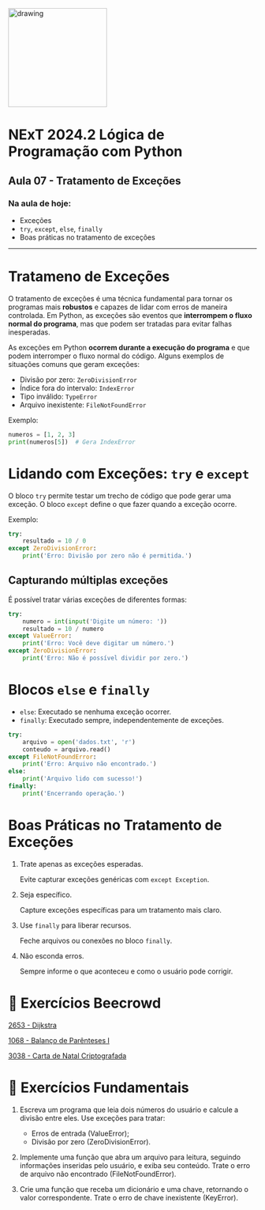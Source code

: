<img src="https://www.cesar.school/wp-content/uploads/2019/09/marca_cesar_school.png" alt="drawing" width="200"/>

# NExT 2024.2 **Lógica de Programação** com Python
## Aula 07 - Tratamento de Exceções

### Na aula de hoje:
- Exceções
- `try`, `except`, `else`, `finally`
- Boas práticas no tratamento de exceções

------------------

# Tratameno de Exceções


O tratamento de exceções é uma técnica fundamental para tornar os programas mais **robustos** e capazes de lidar com erros de maneira controlada. Em Python, as exceções são eventos que **interrompem o fluxo normal do programa**, mas que podem ser tratadas para evitar falhas inesperadas.

As exceções em Python **ocorrem durante a execução do programa** e que podem interromper o fluxo normal do código. Alguns exemplos de situações comuns que geram exceções:
- Divisão por zero: `ZeroDivisionError`
- Índice fora do intervalo: `IndexError`
- Tipo inválido: `TypeError`
- Arquivo inexistente: `FileNotFoundError`

Exemplo:
```python
numeros = [1, 2, 3]
print(numeros[5])  # Gera IndexError
```

# Lidando com Exceções: `try` e `except`

O bloco `try` permite testar um trecho de código que pode gerar uma exceção. O bloco `except` define o que fazer quando a exceção ocorre.

Exemplo:
```python
try:
    resultado = 10 / 0
except ZeroDivisionError:
    print('Erro: Divisão por zero não é permitida.')
```

## Capturando múltiplas exceções

É possível tratar várias exceções de diferentes formas:

```python
try:
    numero = int(input('Digite um número: '))
    resultado = 10 / numero
except ValueError:
    print('Erro: Você deve digitar um número.')
except ZeroDivisionError:
    print('Erro: Não é possível dividir por zero.')
```

# Blocos `else` e `finally`

* `else`: Executado se nenhuma exceção ocorrer.
* `finally`: Executado sempre, independentemente de exceções.

```python
try:
    arquivo = open('dados.txt', 'r')
    conteudo = arquivo.read()
except FileNotFoundError:
    print('Erro: Arquivo não encontrado.')
else:
    print('Arquivo lido com sucesso!')
finally:
    print('Encerrando operação.')
```

# Boas Práticas no Tratamento de Exceções

1. Trate apenas as exceções esperadas.
    
    Evite capturar exceções genéricas com `except Exception`.

2. Seja específico.

    Capture exceções específicas para um tratamento mais claro.

3. Use `finally` para liberar recursos.

    Feche arquivos ou conexões no bloco `finally`.

4. Não esconda erros.

    Sempre informe o que aconteceu e como o usuário pode corrigir.

# 🐝 Exercícios Beecrowd

[2653 - Dijkstra](https://www.beecrowd.com.br/judge/pt/problems/view/2653)

[1068 - Balanço de Parênteses I](https://judge.beecrowd.com/pt/problems/view/1068)

[3038 - Carta de Natal Criptografada](https://judge.beecrowd.com/pt/problems/view/3038)

# 🧱 Exercícios Fundamentais

1. Escreva um programa que leia dois números do usuário e calcule a divisão entre eles. Use exceções para tratar:
    * Erros de entrada (ValueError);
    * Divisão por zero (ZeroDivisionError).

2. Implemente uma função que abra um arquivo para leitura, seguindo informações inseridas pelo usuário, e exiba seu conteúdo. Trate o erro de arquivo não encontrado (FileNotFoundError).

3. Crie uma função que receba um dicionário e uma chave, retornando o valor correspondente. Trate o erro de chave inexistente (KeyError).
